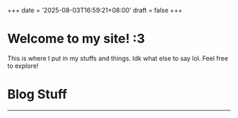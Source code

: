 +++
date = '2025-08-03T16:59:21+08:00'
draft = false
+++
# **Welcome to my site! :3**
This is where I put in my stuffs and things. Idk what else to say lol. Feel free to explore! 

# Blog Stuff
---
